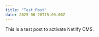 ```yaml
---
title: "Test Post"
date: 2025-06-20T15:00:00Z
---
```


This is a test post to activate Netlify CMS.

